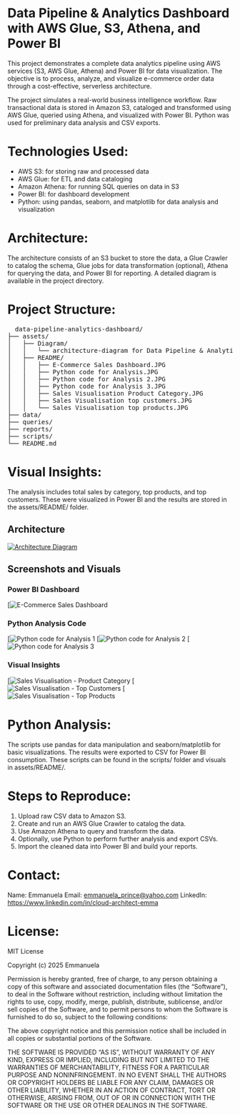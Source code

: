 # Data Pipeline & Analytics Dashboard with AWS Glue, S3, Athena, and Power BI

This project demonstrates a complete data analytics pipeline using AWS services (S3, AWS Glue, Athena) and Power BI for data visualization. The objective is to process, analyze, and visualize e-commerce order data through a cost-effective, serverless architecture.

The project simulates a real-world business intelligence workflow. Raw transactional data is stored in Amazon S3, cataloged and transformed using AWS Glue, queried using Athena, and visualized with Power BI. Python was used for preliminary data analysis and CSV exports.

# Technologies Used:
- AWS S3: for storing raw and processed data
- AWS Glue: for ETL and data cataloging
- Amazon Athena: for running SQL queries on data in S3
- Power BI: for dashboard development
- Python: using pandas, seaborn, and matplotlib for data analysis and visualization

# Architecture:
The architecture consists of an S3 bucket to store the data, a Glue Crawler to catalog the schema, Glue jobs for data transformation (optional), Athena for querying the data, and Power BI for reporting. A detailed diagram is available in the project directory.

# Project Structure:
<pre>  data-pipeline-analytics-dashboard/
├── assets/
│   ├── Diagram/
│   │   └── architecture-diagram for Data Pipeline & Analytics Dashboard.JPG
│   ├── README/
│   │   ├── E-Commerce Sales Dashboard.JPG
│   │   ├── Python code for Analysis.JPG
│   │   ├── Python code for Analysis 2.JPG
│   │   ├── Python code for Analysis 3.JPG
│   │   ├── Sales Visualisation Product Category.JPG
│   │   ├── Sales Visualisation top customers.JPG
│   │   └── Sales Visualisation top products.JPG
├── data/
├── queries/
├── reports/
├── scripts/
└── README.md </pre>

# Visual Insights:
The analysis includes total sales by category, top products, and top customers. These were visualized in Power BI and the results are stored in the assets/README/ folder.

## Architecture

[![Architecture Diagram](Diagram/architecture-diagram%20for%20Data%20Pipeline%20%26%20Analytics%20Dashboard.JPG)](assets/Diagram/architecture-diagram%20for%20Data%20Pipeline%20%26%20Analytics%20Dashboard.JPG)

## Screenshots and Visuals

### Power BI Dashboard  
[![E-Commerce Sales Dashboard](https://raw.githubusercontent.com/Cloud-Architect-Emma/Data-Pipeline-Analytics-Dashboard-with-AWS-Glue-S3-Athena-and-Power-BI/main/assets/E-Commerce%20Sales%20Dashboard.JPG)


### Python Analysis Code  
[![Python code for Analysis 1](https://raw.githubusercontent.com/Cloud-Architect-Emma/Data-Pipeline-Analytics-Dashboard-with-AWS-Glue-S3-Athena-and-Power-BI/main/assets/Python%20code%20for%20Analysis.JPG)
[![Python code for Analysis 2](https://raw.githubusercontent.com/Cloud-Architect-Emma/Data-Pipeline-Analytics-Dashboard-with-AWS-Glue-S3-Athena-and-Power-BI/main/assets/Python%20code%20for%20Analysis%202.JPG)
[![Python code for Analysis 3](https://raw.githubusercontent.com/Cloud-Architect-Emma/Data-Pipeline-Analytics-Dashboard-with-AWS-Glue-S3-Athena-and-Power-BI/main/assets/Python%20code%20for%20Analysis%203.JPG)

### Visual Insights  
[![Sales Visualisation - Product Category](https://raw.githubusercontent.com/Cloud-Architect-Emma/Data-Pipeline-Analytics-Dashboard-with-AWS-Glue-S3-Athena-and-Power-BI/main/assets/Sales%20Visualisation%20Product%20Category.JPG)
[![Sales Visualisation - Top Customers](https://raw.githubusercontent.com/Cloud-Architect-Emma/Data-Pipeline-Analytics-Dashboard-with-AWS-Glue-S3-Athena-and-Power-BI/main/assets/Sales%20Visualisation%20top%20customers.JPG)
[![Sales Visualisation - Top Products](https://raw.githubusercontent.com/Cloud-Architect-Emma/Data-Pipeline-Analytics-Dashboard-with-AWS-Glue-S3-Athena-and-Power-BI/main/assets/Sales%20Visualisation%20top%20products.JPG)

# Python Analysis:
The scripts use pandas for data manipulation and seaborn/matplotlib for basic visualizations. The results were exported to CSV for Power BI consumption. These scripts can be found in the scripts/ folder and visuals in assets/README/.

# Steps to Reproduce:
1. Upload raw CSV data to Amazon S3.
2. Create and run an AWS Glue Crawler to catalog the data.
3. Use Amazon Athena to query and transform the data.
4. Optionally, use Python to perform further analysis and export CSVs.
5. Import the cleaned data into Power BI and build your reports.

# Contact:
Name: Emmanuela
Email: emmanuela_prince@yahoo.com
LinkedIn: https://www.linkedin.com/in/cloud-architect-emma

# License:
MIT License

Copyright (c) 2025 Emmanuela

Permission is hereby granted, free of charge, to any person obtaining a copy of this software and associated documentation files (the “Software”), to deal in the Software without restriction, including without limitation the rights to use, copy, modify, merge, publish, distribute, sublicense, and/or sell copies of the Software, and to permit persons to whom the Software is furnished to do so, subject to the following conditions:

The above copyright notice and this permission notice shall be included in all copies or substantial portions of the Software.

THE SOFTWARE IS PROVIDED “AS IS”, WITHOUT WARRANTY OF ANY KIND, EXPRESS OR IMPLIED, INCLUDING BUT NOT LIMITED TO THE WARRANTIES OF MERCHANTABILITY, FITNESS FOR A PARTICULAR PURPOSE AND NONINFRINGEMENT. IN NO EVENT SHALL THE AUTHORS OR COPYRIGHT HOLDERS BE LIABLE FOR ANY CLAIM, DAMAGES OR OTHER LIABILITY, WHETHER IN AN ACTION OF CONTRACT, TORT OR OTHERWISE, ARISING FROM, OUT OF OR IN CONNECTION WITH THE SOFTWARE OR THE USE OR OTHER DEALINGS IN THE SOFTWARE.
